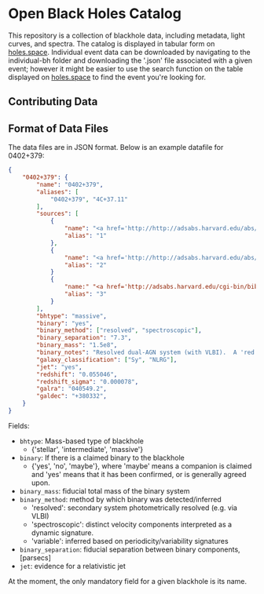 # Open Black Holes Catalog #

This repository is a collection of blackhole data, including metadata, light curves, and spectra. The catalog is displayed in tabular form on [holes.space](https://holes.space). Individual event data can be downloaded by navigating to the individual-bh folder and downloading the '.json' file associated with a given event; however it might be easier to use the search function on the table displayed on [holes.space](https://holes.space) to find the event you're looking for.

## Contributing Data ##

## Format of Data Files ##

The data files are in JSON format. Below is an example datafile for 0402+379:

```json
{
    "0402+379": {
        "name": "0402+379",
        "aliases": [
            "0402+379", "4C+37.11"
        ],
        "sources": [
            {
                "name": "<a href='http://http://adsabs.harvard.edu/abs/2006ApJ...646...49R'>2006ApJ...646...49R</a>",
                "alias": "1"
            },
            {
                "name": "<a href='http://http://adsabs.harvard.edu/abs/2009ApJ...697...37R'>2009ApJ...697...37R</a>",
                "alias": "2"
            }
            {
                "name:" "<a href='http://adsabs.harvard.edu/cgi-bin/bib_query?2009A%26A...496L...9M'>2009A&A...496L...9M</a>",
                "alias": "3"
            }
        ],
        "bhtype": "massive",
        "binary": "yes",
        "binary_method": ["resolved", "spectroscopic"],
        "binary_separation": "7.3",
        "binary_mass": "1.5e8",
        "binary_notes": "Resolved dual-AGN system (with VLBI).  A 'red shoulder' in the H-Alpha line suggests two components with 300 km/s separation.  Given the observed separation, this suggests total mass of 1.5e8 Msol (highly uncertain).  Proper motion cannot be resolved.",
        "galaxy_classification": ["Sy", "NLRG"],
        "jet": "yes",
        "redshift": "0.055046",
        "redshift_sigma": "0.000078",
        "galra": "040549.2",
        "galdec": "+380332",
    }
}
```

Fields:
- `bhtype`: Mass-based type of blackhole
    - {'stellar', 'intermediate', 'massive'}
- `binary`: If there is a claimed binary to the blackhole
    - {'yes', 'no', 'maybe'}, where 'maybe' means a companion is claimed and 'yes' means that it has been confirmed, or is generally agreed upon.
- `binary_mass`: fiducial total mass of the binary system
- `binary_method`: method by which binary was detected/inferred
    - 'resolved': secondary system photometrically resolved (e.g. via VLBI)
    - 'spectroscopic': distinct velocity components interpreted as a dynamic signature.
    - 'variable': inferred based on periodicity/variability signatures
- `binary_separation`: fiducial separation between binary components, [parsecs]
- `jet`: evidence for a relativistic jet

At the moment, the only mandatory field for a given blackhole is its name.
